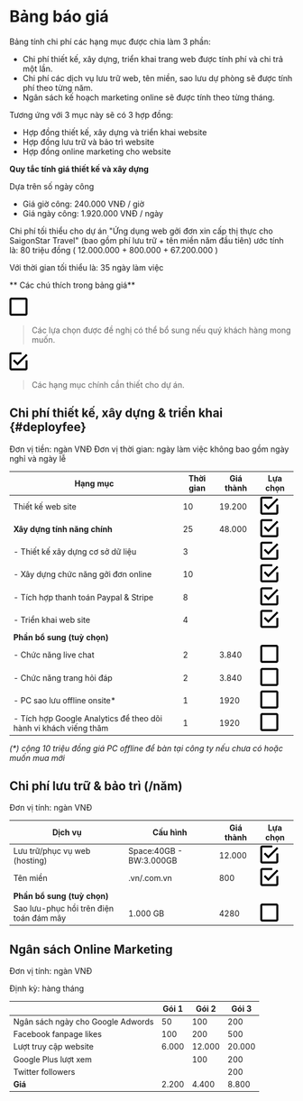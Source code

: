 # Bảng báo giá

Bảng tính chi phí các hạng mục được chia làm 3 phần:

* Chi phí thiết kế, xây dựng, triển khai trang web được tính phí và chi trả một lần.
* Chi phí các dịch vụ lưu trữ web, tên miền, sao lưu dự phòng sẽ được tính phí theo từng năm.
* Ngân sách kế hoạch marketing online sẽ được tính theo từng tháng.

Tương ứng với 3 mục này sẽ có 3 hợp đồng:

* Hợp đồng thiết kế, xây dựng và triển khai website
* Hợp đồng lưu trữ và bảo trì website
* Hợp đồng online marketing cho website

**Quy tắc tính giá thiết kế và xây dựng**

Dựa trên số ngày công

* Giá giờ công: 240.000 VNĐ \/ giờ 
* Giá ngày công: 1.920.000 VNĐ \/ ngày

Chi phí tối thiểu cho dự án "Ứng dụng web gởi đơn xin cấp thị thực cho SaigonStar Travel" \(bao gồm phí lưu trữ + tên miền năm đầu tiên\) ước tính là: 80 triệu đồng \( 12.000.000 + 800.000 + 67.200.000 \)

Với thời gian tối thiểu là: 35 ngày làm việc

** Các chú thích trong bảng giá**

![](/assets/check-blank.png)

> Các lựa chọn được đề nghị có thể bổ sung nếu quý khách hàng mong muốn.

![](/assets/check-check.png)

> Các hạng mục chính cần thiết cho dự án.

## Chi phí thiết kế, xây dựng & triển khai {#deployfee}

Đơn vị tiền: ngàn VNĐ
Đơn vị thời gian: ngày làm việc không bao gồm ngày nghỉ và ngày lễ

| Hạng mục | Thời gian | Giá thành | Lựa chọn |
| --- | --- | --- | --- |
| Thiết kế web site | 10 | 19.200 | ![          ](/assets/check-check.png) |
| **Xây dựng tính năng chính** | 25 | 48.000 | ![](/assets/check-check.png) |
| - Thiết kế xây dựng cơ sở dữ liệu | 3 |  | ![](/assets/check-check.png) |
| - Xây dựng chức năng gởi đơn online | 10 | | ![](/assets/check-check.png) |
| - Tích hợp thanh toán Paypal & Stripe | 8 | | ![](/assets/check-check.png) |
| - Triển khai web site | 4 | | ![](/assets/check-check.png) |
| **Phần bổ sung \(tuỳ chọn\)** |  |  |  |
| - Chức năng live chat | 2 | 3.840 | ![](/assets/check-blank.png) |
| - Chức năng trang hỏi đáp | 2 | 3.840 | ![](/assets/check-blank.png) |
| - PC sao lưu offline onsite\* | 1 | 1920 | ![](/assets/check-blank.png) |
| - Tích hợp Google Analytics để theo dõi hành vi khách viếng thăm | 1 | 1920 | ![](/assets/check-blank.png) |

_\(\*\) cộng 10 triệu đồng giá PC offline để bàn tại công ty nếu chưa có hoặc muốn mua mới_

## Chi phí lưu trữ & bảo trì \(\/năm\)

Đơn vị tính: ngàn VNĐ

| Dịch vụ | Cấu hình | Giá thành | Lựa chọn |
| --- | --- | --- | --- |
| Lưu trữ\/phục vụ web \(hosting\) | Space:40GB - BW:3.000GB | 12.000 | ![](/assets/check-check.png) |
| Tên miền | .vn\/.com.vn | 800 | ![](/assets/check-check.png) |
| **Phần bổ sung \(tuỳ chọn\)** |  |  |  |
| Sao lưu-phục hồi trên điện toán đám mây | 1.000 GB | 4280 | ![](/assets/check-blank.png) |

## Ngân sách Online Marketing

Đơn vị tính: ngàn VNĐ

Định kỳ: hàng tháng

|  | Gói 1 | Gói 2 | Gói 3 |
| --- | --- | --- |----|
|  Ngân sách ngày cho Google Adwords  | 50 | 100  | 200 |
|  Facebook fanpage likes | 100 | 200 | 500 |
|  Lượt truy cập website | 6.000 | 12.000  | 20.000 |
|  Google Plus lượt xem  |  | 100  | 200 |
|  Twitter followers |  |  | 200 |
| **Giá** | 2.200 | 4.400 | 8.800 |
